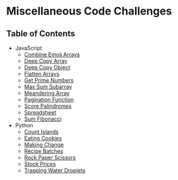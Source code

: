 # Miscellaneous Code Challenges

## Table of Contents

-   JavaScript
    -   [Combine Emoji Arrays](combine-emoji-arrays)
    -   [Deep Copy Array](deep-copy-array)
    -   [Deep Copy Object](deep-copy-object)
    -   [Flatten Arrays](flatten-arrays)
    -   [Get Prime Numbers](get-prime-numbers)
    -   [Max Sum Subarray](maximum-sum-subarray)
    -   [Meandering Array](meandering-array)
    -   [Pagination Function](pagination-function)
    -   [Score Palindromes](score-palindromes)
    -   [Spreadsheet](spreadsheet)
    -   [Sum Fibonacci](sum-fibonacci)
-   Python
    -   [Count Islands](count-islands)
    -   [Eating Cookies](eating-cookies)
    -   [Making Change](making-change)
    -   [Recipe Batches](recipe-batches)
    -   [Rock Paper Scissors](rock-paper-scissors)
    -   [Stock Prices](stock-prices)
    -   [Trapping Water Droplets](trapping-water-droplets)
